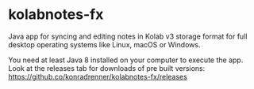 # kolabnotes-fx
Java app for syncing and editing notes in Kolab v3 storage format for full desktop operating systems like Linux, macOS or Windows.

You need at least Java 8 installed on your computer to execute the app. Look at the releases tab for downloads of pre built versions: https://github.co/konradrenner/kolabnotes-fx/releases
